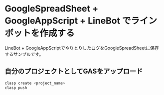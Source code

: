 # GoogleSpreadSheet + GoogleAppScript + LineBot でラインボットを作成する
LineBot + GoogleAppScriptでやりとりしたログをGoogleSpreadSheetに保存するサンプルです。

## 自分のプロジェクトとしてGASをアップロード
```sh
clasp create <project_name>
clasp push
```
